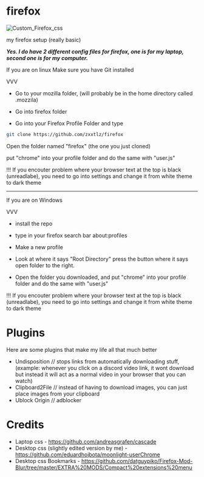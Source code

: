 # firefox
![Custom_Firefox_css](https://github.com/zxxtlz/firefox/assets/75642081/83c40da7-b45e-4dba-9dbb-c212ad3ec985)

my firefox setup (really basic)

***Yes. I do have 2 different config files for firefox, one is for my laptop, second one is for my computer.***

If you are on linux
Make sure you have Git installed

VVV

- Go to your mozilla folder, (will probably be in the home directory called .mozzila)

- Go into firefox folder

- Go into your Firefox Profile Folder and type
```sh
git clone https://github.com/zxxtlz/firefox
```

Open the folder named "firefox" (the one you just cloned)

put "chrome" into your profile folder and do the same with "user.js"

!!! If you encouter problem where your browser text at the top is black (unreadlabe), you need to go into settings and change it from white theme to dark theme

__________________________________


If you are on Windows

VVV

- install the repo

- type in your firefox search bar about:profiles

- Make a new profile

- Look at where it says "Root Directory" press the button where it says open folder to the right.

- Open the folder you downloaded, and put "chrome" into your profile folder and do the same with "user.js"

!!! If you encouter problem where your browser text at the top is black (unreadlabe), you need to go into settings and change it from white theme to dark theme

# Plugins

Here are some plugins that make my life all that much better
- Undisposition // stops links from automatically downloading stuff, (example: whenever you click on a discord video link, it wont download but instead it will act as a normal video in your browser that you can watch)
- Clipboard2File // instead of having to download images, you can just place images from your clipboard
- Ublock Origin // adblocker

# Credits

- Laptop css - https://github.com/andreasgrafen/cascade
- Desktop css (slightly edited version by me) - https://github.com/eduardhojbota/moonlight-userChrome
- Desktop css Bookmarks - https://github.com/datguypiko/Firefox-Mod-Blur/tree/master/EXTRA%20MODS/Compact%20extensions%20menu
